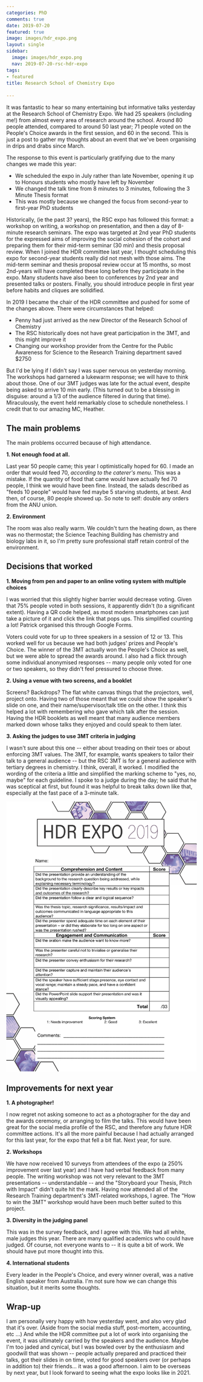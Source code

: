 ```yaml
---
categories: PhD
comments: true
date: 2019-07-20
featured: true
image: images/hdr_expo.png
layout: single
sidebar:
  image: images/hdr_expo.png
  nav: 2019-07-20-rsc-hdr-expo
tags:
- featured
title: Research School of Chemistry Expo

---
```


It was fantastic to hear so many entertaining but informative talks yesterday at the Research School of Chemistry Expo. We had 25 speakers (including me!) from almost every area of research around the school. Around 80 people attended, compared to around 50 last year; 71 people voted on the People's Choice awards in the first session, and 60 in the second. This is just a post to gather my thoughts about an event that we've been organising in drips and drabs since March.

The response to this event is particularly gratifying due to the many changes we made this year:
- We scheduled the expo in July rather than late November, opening it up to Honours students who mostly have left by November
- We changed the talk time from 8 minutes to 3 minutes, following the 3 Minute Thesis format
- This was mostly because we changed the focus from second-year to first-year PhD students

Historically, (ie the past 3? years), the RSC expo has followed this format: a workshop on writing, a workshop on presentation, and then a day of 8-minute research seminars. The expo was targeted at 2nd year PhD students for the expressed aims of improving the social cohesion of the cohort and preparing them for their mid-term seminar (30 min) and thesis proposal review. When I joined the HDR committee last year, I thought scheduling this expo for second-year students really did not mesh with those aims. The mid-term seminar and thesis proposal review occur at 15 months, so most 2nd-years will have completed these long before they participate in the expo. Many students have also been to conferences by 2nd year and presented talks or posters. Finally, you should introduce people in first year before habits and cliques are solidified.

In 2019 I became the chair of the HDR committee and pushed for some of the changes above. There were circumstances that helped:
- Penny had just arrived as the new Director of the Research School of Chemistry
- The RSC historically does not have great participation in the 3MT, and this might improve it
- Changing our workshop provider from the Centre for the Public Awareness for Science to the Research Training department saved $2750

But I'd be lying if I didn't say I was super nervous on yesterday morning. The workshops had garnered a lukewarm response; we will have to think about those. One of our 3MT judges was late for the actual event, despite being asked to arrive 10 min early. (This turned out to be a blessing in disguise: around a 1/3 of the audience filtered in during that time). Miraculously, the event held remarkably close to schedule nonetheless. I credit that to our amazing MC, Heather.

## The main problems

The main problems occurred because of high attendance.

**1. Not enough food at all.**

Last year 50 people came; this year I optimistically hoped for 60. I made an order that would feed 70, *according to the caterer's menu*. This was a mistake. If the quantity of food that came would have actually fed 70 people, I think we would have been fine. Instead, the salads described as "feeds 10 people" would have fed maybe 5 starving students, at best. And then, of course, 80 people showed up. So note to self: double any orders from the ANU union. 

**2. Environment**

The room was also really warm. We couldn't turn the heating down, as there was no thermostat; the Science Teaching Building has chemistry and biology labs in it, so I'm pretty sure professional staff retain control of the environment. 

## Decisions that worked

**1. Moving from pen and paper to an online voting system with multiple choices**

I was worried that this slightly higher barrier would decrease voting. Given that 75% people voted in both sessions, it apparently didn't (to a significant extent). Having a QR code helped, as most modern smartphones can just take a picture of it and click the link that pops ups. This simplified counting a lot! Patrick organised this through Google Forms. 

Voters could vote for up to three speakers in a session of 12 or 13. This worked well for us because we had both judges' prizes and People's Choice. The winner of the 3MT actually won the People's Choice as well, but we were able to spread the awards around. I also had a flick through some individual anonymised responses -- many people only voted for one or two speakers, so they didn't feel pressured to choose three.

**2. Using a venue with two screens, and a booklet**

Screens? Backdrops? The flat white canvas things that the projectors, well, project onto. Having two of those meant that we could show the speaker's slide on one, and their name/supervisor/talk title on the other. I think this helped a lot with remembering who gave which talk after the session. Having the HDR booklets as well meant that many audience members marked down whose talks they enjoyed and could speak to them later.

**3. Asking the judges to use 3MT criteria in judging**

I wasn't sure about this one -- either about treading on their toes or about enforcing 3MT values. The 3MT, for example, wants speakers to tailor their talk to a general audience -- but the RSC 3MT is for a general audience with tertiary degrees in chemistry. I think, overall, it worked. I modified the wording of the criteria a little and simplified the marking scheme to "yes, no, maybe" for each guideline. I spoke to a judge during the day; he said that he was sceptical at first, but found it was helpful to break talks down like that, especially at the fast pace of a 3-minute talk. 

![Example marking sheet](/images/voting_sheets.png) 

## Improvements for next year
**1. A photographer!**

I now regret not asking someone to act as a photographer for the day and the awards ceremony, or arranging to film the talks. This would have been great for the social media profile of the RSC, and therefore any future HDR committee actions. It's all the more painful because I had actually arranged for this last year, for the expo that fell a bit flat. Next year, for sure.

**2. Workshops**

We have now received 10 surveys from attendees of the expo (a 250% improvement over last year) and I have had verbal feedback from many people. The writing workshop was not very relevant to the 3MT presentations -- understandable -- and the "Storyboard your Thesis, Pitch with Impact" didn't quite hit the mark. Having now attended all of the Research Training department's 3MT-related workshops, I agree. The "How to win the 3MT" workshop would have been much better suited to this project.

**3. Diversity in the judging panel**

This was in the survey feedback, and I agree with this. We had all white, male judges this year. There are many qualified academics who could have judged. Of course, not everyone wants to -- it is quite a bit of work. We should have put more thought into this.

**4. International students**

Every leader in the People's Choice, and every winner overall, was a native English speaker from Australia. I'm not sure how we can change this situation, but it merits some thoughts.


## Wrap-up

I am personally very happy with how yesterday went, and also very glad that it's over. (Aside from the social media stuff, post-mortem, accounting, etc ...) And while the HDR committee put a lot of work into organising the event, it was ultimately carried by the speakers and the audience. Maybe I'm too jaded and cynical, but I was bowled over by the enthusiasm and goodwill that was shown -- people actually prepared and practiced their talks, got their slides in on time, voted for good speakers over (or perhaps in addition to) their friends... it was a good afternoon. I aim to be overseas by next year, but I look forward to seeing what the expo looks like in 2021.